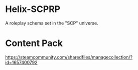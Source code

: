 # Helix-SCPRP
A roleplay schema set in the "SCP" universe.

# Content Pack
https://steamcommunity.com/sharedfiles/managecollection/?id=1657400792
